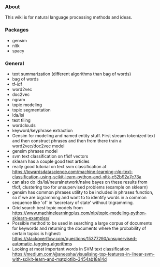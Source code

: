 ### About 
This wiki is for natural language processing methods and ideas.

### Packages 
  - gensim
  - nltk
  - spacy

### General 
  - text summarization (different algorithms than bag of words)
  - bag of words
  - tf-idf
  - word2vec
  - doc2vec
  - ngram
  - topic modeling
  - topic segmentation
  - lda/lsi
  - text tiling
  - wordclouds
  - keyword/keyphrase extraction
  - Gensim for modeling and named entity stuff. First stream tokenized text and then construct phrases and then from there train a word2vec/doc2vec model
  - gensim phrases model
  - svm text classification on tfidf vectors
  - sklearn has a couple good text articles
  - really good tutorial on text svm classification at https://towardsdatascience.com/machine-learning-nlp-text-classification-using-scikit-learn-python-and-nltk-c52b92a7c73a
  - can also do lds/lsi/neuralnetwork/naive bayes on these results from tfidf, clustering too for unsupervised problems (example on sklearn)
  - gensim has common phrases utility to be included in phrases function, so if we are bigramming and want to to identify words in a common sequence like 'of' in 'secretary of state' without trigramming. 
  - Grid search best topic models from https://www.machinelearningplus.com/nlp/topic-modeling-python-sklearn-examples/
  - Possible method to be used in searching a large corpus of documents for keywords and returning the documents where the probability of certain topics is highest: https://stackoverflow.com/questions/15377290/unsupervised-automatic-tagging-algorithms
  - Looking at most important words in SVM text classification https://medium.com/@aneesha/visualising-top-features-in-linear-svm-with-scikit-learn-and-matplotlib-3454ab18a14d